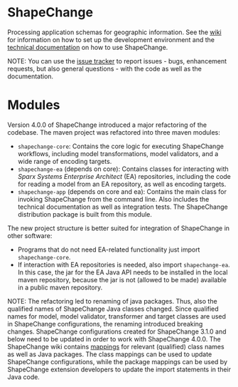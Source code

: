 # ShapeChange
Processing application schemas for geographic information. See the [wiki](https://github.com/ShapeChange/ShapeChange/wiki) for information on how to set up the development environment and the [technical documentation](https://shapechange.github.io/ShapeChange/) on how to use ShapeChange. 

NOTE: You can use the [issue tracker](https://github.com/ShapeChange/ShapeChange/issues) to report issues - bugs, enhancement requests, but also general questions - with the code as well as the documentation.


# Modules

Version 4.0.0 of ShapeChange introduced a major refactoring of the codebase. The maven project was refactored into three maven modules:

* `shapechange-core`: Contains the core logic for executing ShapeChange workflows, including model transformations, model validators, and a wide range of encoding targets.
* `shapechange-ea` (depends on core): Contains classes for interacting with _Sparx Systems Enterprise Architect_ (EA) repositories, including the code for reading a model from an EA repository, as well as encoding targets.
* `shapechange-app` (depends on core and ea): Contains the main class for invoking ShapeChange from the command line. Also includes the technical documentation as well as integration tests. The ShapeChange distribution package is built from this module.

The new project structure is better suited for integration of ShapeChange in other software:

* Programs that do not need EA-related functionality just import `shapechange-core`.
* If interaction with EA repositories is needed, also import `shapechange-ea`. In this case, the jar for the EA Java API needs to be installed in the local maven repository, because the jar is not (allowed to be made) available in a public maven repository.

NOTE: The refactoring led to renaming of java packages. Thus, also the qualified names of ShapeChange Java classes changed. Since qualified names for model, model validator, transformer and target classes are used in ShapeChange configurations, the renaming introduced breaking changes. ShapeChange configurations created for ShapeChange 3.1.0 and below need to be updated in order to work with ShapeChange 4.0.0. The ShapeChange wiki contains [mappings](https://github.com/ShapeChange/ShapeChange/wiki/Migration-to-ShapeChange-v4.0.0) for relevant (qualified) class names as well as Java packages. The class mappings can be used to update ShapeChange configurations, while the package mappings can be used by ShapeChange extension developers to update the import statements in their Java code.




